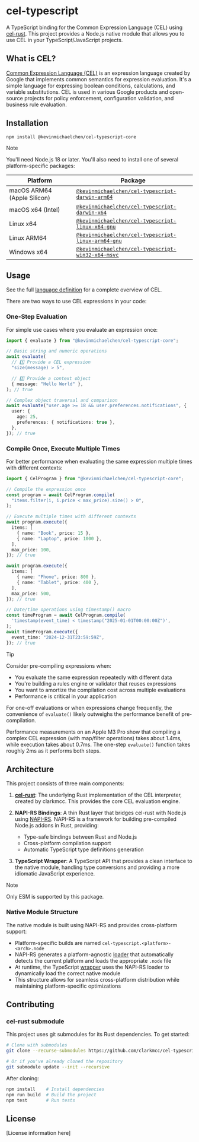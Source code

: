 # cel-typescript

A TypeScript binding for the Common Expression Language (CEL) using
[cel-rust][cel-rust]. This project provides a Node.js native module that allows
you to use CEL in your TypeScript/JavaScript projects.

[cel-spec]: https://github.com/google/cel-spec
[cel-rust]: https://github.com/clarkmcc/cel-rust

## What is CEL?

[Common Expression Language (CEL)][cel-spec] is an expression language created
by Google that implements common semantics for expression evaluation. It's a
simple language for expressing boolean conditions, calculations, and variable
substitutions. CEL is used in various Google products and open-source projects
for policy enforcement, configuration validation, and business rule evaluation.

## Installation

```bash
npm install @kevinmichaelchen/cel-typescript-core
```

> [!NOTE]
>
> You'll need Node.js 18 or later. You'll also need to install one of several
> platform-specific packages:
>
> | Platform                    | Package                                                                                                                              |
> | --------------------------- | ------------------------------------------------------------------------------------------------------------------------------------ |
> | macOS ARM64 (Apple Silicon) | [`@kevinmichaelchen/cel-typescript-darwin-arm64`](https://www.npmjs.com/package/@kevinmichaelchen/cel-typescript-darwin-arm64)       |
> | macOS x64 (Intel)           | [`@kevinmichaelchen/cel-typescript-darwin-x64`](https://www.npmjs.com/package/@kevinmichaelchen/cel-typescript-darwin-x64)           |
> | Linux x64                   | [`@kevinmichaelchen/cel-typescript-linux-x64-gnu`](https://www.npmjs.com/package/@kevinmichaelchen/cel-typescript-linux-x64-gnu)     |
> | Linux ARM64                 | [`@kevinmichaelchen/cel-typescript-linux-arm64-gnu`](https://www.npmjs.com/package/@kevinmichaelchen/cel-typescript-linux-arm64-gnu) |
> | Windows x64                 | [`@kevinmichaelchen/cel-typescript-win32-x64-msvc`](https://www.npmjs.com/package/@kevinmichaelchen/cel-typescript-win32-x64-msvc)   |

## Usage

See the full [language definition][lang-def] for a complete overview of CEL.

[lang-def]: https://github.com/google/cel-spec/blob/master/doc/langdef.md

There are two ways to use CEL expressions in your code:

### One-Step Evaluation

For simple use cases where you evaluate an expression once:

```typescript
import { evaluate } from "@kevinmichaelchen/cel-typescript-core";

// Basic string and numeric operations
await evaluate(
  // 1️⃣ Provide a CEL expression
  "size(message) > 5",

  // 2️⃣ Provide a context object
  { message: "Hello World" },
); // true

// Complex object traversal and comparison
await evaluate("user.age >= 18 && user.preferences.notifications", {
  user: {
    age: 25,
    preferences: { notifications: true },
  },
}); // true
```

### Compile Once, Execute Multiple Times

For better performance when evaluating the same expression multiple times with
different contexts:

```typescript
import { CelProgram } from "@kevinmichaelchen/cel-typescript-core";

// Compile the expression once
const program = await CelProgram.compile(
  "items.filter(i, i.price < max_price).size() > 0",
);

// Execute multiple times with different contexts
await program.execute({
  items: [
    { name: "Book", price: 15 },
    { name: "Laptop", price: 1000 },
  ],
  max_price: 100,
}); // true

await program.execute({
  items: [
    { name: "Phone", price: 800 },
    { name: "Tablet", price: 400 },
  ],
  max_price: 500,
}); // true

// Date/time operations using timestamp() macro
const timeProgram = await CelProgram.compile(
  'timestamp(event_time) < timestamp("2025-01-01T00:00:00Z")',
);
await timeProgram.execute({
  event_time: "2024-12-31T23:59:59Z",
}); // true
```

> [!TIP]
>
> Consider pre-compiling expressions when:
>
> - You evaluate the same expression repeatedly with different data
> - You're building a rules engine or validator that reuses expressions
> - You want to amortize the compilation cost across multiple evaluations
> - Performance is critical in your application
>
> For one-off evaluations or when expressions change frequently, the convenience
> of `evaluate()` likely outweighs the performance benefit of pre-compilation.
>
> Performance measurements on an Apple M3 Pro show that compiling a complex CEL
> expression (with map/filter operations) takes about 1.4ms, while execution
> takes about 0.7ms. The one-step `evaluate()` function takes roughly 2ms as it
> performs both steps.

## Architecture

This project consists of three main components:

1. [**cel-rust**][cel-rust]: The underlying Rust implementation of the CEL
   interpreter, created by clarkmcc. This provides the core CEL evaluation
   engine.

2. **NAPI-RS Bindings**: A thin Rust layer that bridges cel-rust with Node.js
   using [NAPI-RS](https://napi.rs/). NAPI-RS is a framework for building
   pre-compiled Node.js addons in Rust, providing:

   - Type-safe bindings between Rust and Node.js
   - Cross-platform compilation support
   - Automatic TypeScript type definitions generation

3. **TypeScript Wrapper**: A TypeScript API that provides a clean interface to
   the native module, handling type conversions and providing a more idiomatic
   JavaScript experience.

> [!NOTE]
>
> Only ESM is supported by this package.

### Native Module Structure

The native module is built using NAPI-RS and provides cross-platform support:

- Platform-specific builds are named `cel-typescript.<platform>-<arch>.node`
- NAPI-RS generates a platform-agnostic [loader][loader] that automatically
  detects the current platform and loads the appropriate `.node` file
- At runtime, the TypeScript [wrapper][wrapper] uses the NAPI-RS loader to
  dynamically load the correct native module
- This structure allows for seamless cross-platform distribution while
  maintaining platform-specific optimizations

[loader]: ./libs/core/src/native.cjs
[wrapper]: ./libs/core/src/index.ts

## Contributing

### cel-rust submodule

This project uses git submodules for its Rust dependencies. To get started:

```bash
# Clone with submodules
git clone --recurse-submodules https://github.com/clarkmcc/cel-typescript.git

# Or if you've already cloned the repository
git submodule update --init --recursive
```

After cloning:

```bash
npm install    # Install dependencies
npm run build  # Build the project
npm test       # Run tests
```

## License

[License information here]
